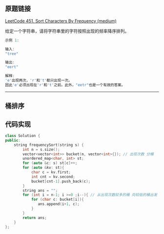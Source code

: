 ## 原题链接

[LeetCode 451. Sort Characters By Frequency (medium)](https://leetcode-cn.com/problems/sort-characters-by-frequency/)

给定一个字符串，请将字符串里的字符按照出现的频率降序排列。

```cpp
示例 1:

输入:
"tree"

输出:
"eert"

解释:
'e'出现两次，'r'和't'都只出现一次。
因此'e'必须出现在'r'和't'之前。此外，"eetr"也是一个有效的答案。
```

---

## 桶排序


## 代码实现

```cpp
class Solution {
public:
    string frequencySort(string s) {
        int n = s.size();
        vector<vector<int>> bucket(n, vector<int>{}); // 出现次数 分桶
        unordered_map<char, int> st;
        for (auto &c: s) st[c]++;
        for (auto &kv: st){
            char c = kv.first;
            int cnt = kv.second;
            bucket[cnt-1].push_back(c);
        }
        string ans = "";
        for (int i = n-1; i >=0 ;i--){ // 从出现次数较多的桶 向较低的桶出发
            for (char c: bucket[i]){
               ans.append(i+1, c);
            }
        }
        return ans;
    }
};
```